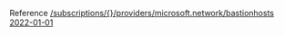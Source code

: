 Reference [/subscriptions/{}/providers/microsoft.network/bastionhosts 2022-01-01](/Resources/mgmt-plane/L3N1YnNjcmlwdGlvbnMve30vcHJvdmlkZXJzL21pY3Jvc29mdC5uZXR3b3JrL2Jhc3Rpb25ob3N0cw==/2022-01-01.xml)
